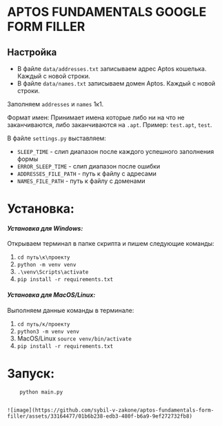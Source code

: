 # APTOS FUNDAMENTALS GOOGLE FORM FILLER

## Настройка
* В файле `data/addresses.txt` записываем адрес Aptos кошелька. Каждый с новой строки.
* В файле `data/names.txt` записываем домен Aptos. Каждый с новой строки.

Заполняем `addresses` и `names` 1к1. 

Формат имен: Принимает имена которые либо ни на что не заканчиваются, либо заканчиваются на `.apt`. 
Пример: `test.apt`, `test`.


В файле `settings.py` выставляем:
* `SLEEP_TIME` - слип диапазон после каждого успешного заполнения формы
* `ERROR_SLEEP_TIME` - слип диапазон после ошибки
* `ADDRESSES_FILE_PATH` - путь к файлу с адресами
* `NAMES_FILE_PATH` - путь к файлу с доменами

# Установка:
#### *Установка для Windows:*
Открываем терминал в папке скрипта и пишем следующие команды:
1. `cd путь\к\проекту`
2. `python -m venv venv`
3. `.\venv\Scripts\activate`
4. `pip install -r requirements.txt`

#### *Установка для MacOS/Linux:*

Выполняем данные команды в терминале:

1. `cd путь/к/проекту`
2. `python3 -m venv venv`
3. MacOS/Linux `source venv/bin/activate`
4. `pip install -r requirements.txt`

# Запуск:
```
    python main.py


![image](https://github.com/sybil-v-zakone/aptos-fundamentals-form-filler/assets/33164477/01b6b238-edb3-480f-b6a9-9ef272732fb8)
